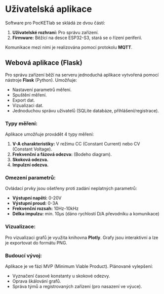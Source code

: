 # Uživatelská aplikace

Software pro PocKETlab se skládá ze dvou částí:

1.  **Uživatelské rozhraní:** Pro správu zařízení.
2.  **Firmware:** Běžící na desce ESP32-S3, stará se o řízení periferií.

Komunikace mezi nimi je realizována pomocí protokolu **MQTT**.

## Webová aplikace (Flask)

Pro správu zařízení běží na serveru jednoduchá aplikace vytvořená pomocí nástroje **Flask** (Python). Umožňuje:

*   Nastavení parametrů měření.
*   Spuštění měření.
*   Export dat.
*   Vizualizaci dat.
*   Jednoduchou správu uživatelů (SQLite databáze, přihlášení/registrace).

### Typy měření:

Aplikace umožňuje provádět 4 typy měření:

1.  **V-A charakteristiky:** V režimu CC (Constant Current) nebo CV (Constant Voltage).
2.  **Frekvenční a fázová odezva:** (Bodeho diagram).
3.  **Skoková odezva.**
4.  **Impulzní odezva.**

### Omezení parametrů:

Ovládací prvky jsou ošetřeny proti zadání neplatných parametrů:

*   **Výstupní napětí:** 0-20V
*   **Výstupní proud:** 0-3A
*   **Frekvenční rozsah:** 10Hz-10kHz
*   **Délka impulzu:** min. 10µs (dáno rychlostí D/A převodníku a komunikace)

### Vizualizace:

Pro vizualizaci grafů je využita knihovna **Plotly**. Grafy jsou interaktivní a lze je exportovat do formátu PNG.

### Budoucí vývoj:

Aplikace je ve fázi MVP (Minimum Viable Product). Plánované vylepšení:

*   Vyznačení časové konstanty u skokové odezvy.
*   Oprava škálování grafů.
*   Správa týmů a registrovaných zařízení (pro nasazení ve výuce).
